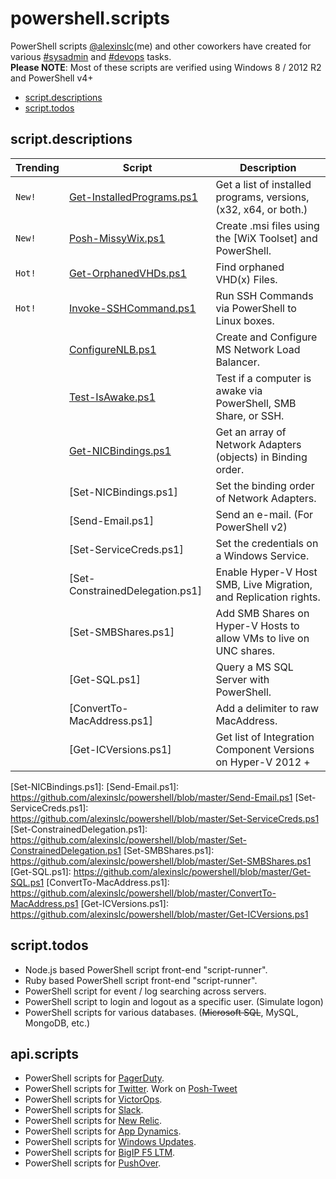 # powershell.scripts
PowerShell scripts [@alexinslc](https://twitter.com/alexinslc)(me) and other coworkers have created for various [#sysadmin](https://twitter.com/search?q=%23sysadmin) and [#devops](https://twitter.com/search?q=%23devops) tasks.  
**Please NOTE**: Most of these scripts are verified using Windows 8 / 2012 R2 and PowerShell v4+

* [script.descriptions](https://github.com/alexinslc/powershell#scriptdescriptions)
* [script.todos](https://github.com/alexinslc/powershell#scripttodos)

## script.descriptions
| Trending | Script                           | Description                                                          |
|-----------|---------------------------------|----------------------------------------------------------------------|
|  `New!`   | [Get-InstalledPrograms.ps1]     | Get a list of installed programs, versions, (x32, x64, or both.)     |
|  `New!`   | [Posh-MissyWix.ps1]             | Create .msi files using the [WiX Toolset] and PowerShell.            |
|  `Hot!`   | [Get-OrphanedVHDs.ps1]          | Find orphaned VHD(x) Files.                                          |
|  `Hot!`   | [Invoke-SSHCommand.ps1]         | Run SSH Commands via PowerShell to Linux boxes.                      |
|           | [ConfigureNLB.ps1]              | Create and Configure MS Network Load Balancer.                       |
|           | [Test-IsAwake.ps1]              | Test if a computer is awake via PowerShell, SMB Share, or SSH.       |
|           | [Get-NICBindings.ps1]           | Get an array of Network Adapters (objects) in Binding order.         |
|           | [Set-NICBindings.ps1]           | Set the binding order of Network Adapters.                           |
|           | [Send-Email.ps1]                | Send an e-mail. (For PowerShell v2)                                  |
|           | [Set-ServiceCreds.ps1]          | Set the credentials on a Windows Service.                            |
|           | [Set-ConstrainedDelegation.ps1] | Enable Hyper-V Host SMB, Live Migration, and Replication rights.     |
|           | [Set-SMBShares.ps1]             | Add SMB Shares on Hyper-V Hosts to allow VMs to live on UNC shares.  |
|           | [Get-SQL.ps1]                   | Query a MS SQL Server with PowerShell.                               |
|           | [ConvertTo-MacAddress.ps1]      | Add a delimiter to raw MacAddress.                                   |
|           | [Get-ICVersions.ps1]            | Get list of Integration Component Versions on Hyper-V 2012 +         |

<!-- Links for the table -->
[Get-InstalledPrograms.ps1]: https://github.com/alexinslc/powershell/blob/master/Get-InstalledPrograms.ps1
[Posh-MissyWix.ps1]: https://github.com/alexinslc/powershell/blob/master/Posh-MissyWix.ps1
[Get-OrphanedVHDs.ps1]: https://github.com/alexinslc/powershell/blob/master/Get-OrphanedVHDs.ps1
[Invoke-SSHCommand.ps1]: https://github.com/alexinslc/powershell/blob/master/Invoke-SSHCommand.ps1
[ConfigureNLB.ps1]: https://github.com/alexinslc/powershell/blob/master/ConfigureNLB.ps1
[Test-IsAwake.ps1]: https://github.com/alexinslc/powershell/blob/master/Test-IsAwake.ps1
[Get-NICBindings.ps1]: https://github.com/alexinslc/powershell/blob/master/Get-NICBindings.ps1
[Set-NICBindings.ps1]: 
[Send-Email.ps1]: https://github.com/alexinslc/powershell/blob/master/Send-Email.ps1
[Set-ServiceCreds.ps1]: https://github.com/alexinslc/powershell/blob/master/Set-ServiceCreds.ps1
[Set-ConstrainedDelegation.ps1]: https://github.com/alexinslc/powershell/blob/master/Set-ConstrainedDelegation.ps1
[Set-SMBShares.ps1]: https://github.com/alexinslc/powershell/blob/master/Set-SMBShares.ps1
[Get-SQL.ps1]: https://github.com/alexinslc/powershell/blob/master/Get-SQL.ps1
[ConvertTo-MacAddress.ps1]: https://github.com/alexinslc/powershell/blob/master/ConvertTo-MacAddress.ps1
[Get-ICVersions.ps1]: https://github.com/alexinslc/powershell/blob/master/Get-ICVersions.ps1

## script.todos
* Node.js based PowerShell script front-end "script-runner".
* Ruby based PowerShell script front-end "script-runner".
* PowerShell script for event / log searching across servers.
* PowerShell script to login and logout as a specific user. (Simulate logon)
* PowerShell scripts for various databases. (~~Microsoft SQL~~, MySQL, MongoDB, etc.)

## api.scripts
* PowerShell scripts for [PagerDuty](http://pagerduty.com).
* PowerShell scripts for [Twitter](http://twitter.com). Work on [Posh-Tweet](https://github.com/alexinslc/poshtweet)
* PowerShell scripts for [VictorOps](http://victorops.com).
* PowerShell scripts for [Slack](http://slack.com).
* PowerShell scripts for [New Relic](http://newrelic.com).
* PowerShell scripts for [App Dynamics](http://appdynamics.com).
* PowerShell scripts for [Windows Updates](http://www.update.microsoft.com/).
* PowerShell scripts for [BigIP F5 LTM](https://f5.com/products/big-ip).
* PowerShell scripts for [PushOver](https://pushover.net/).
